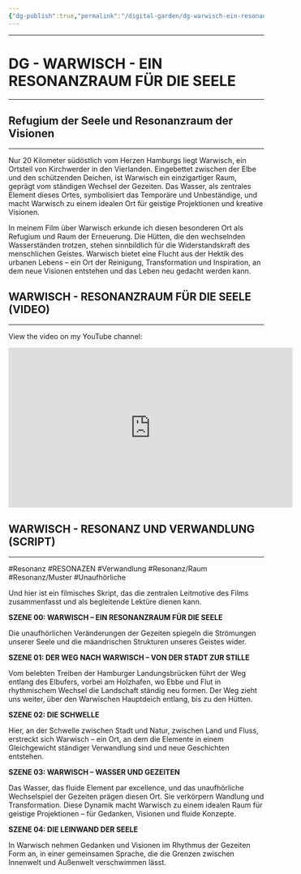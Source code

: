 ```yaml
---
{"dg-publish":true,"permalink":"/digital-garden/dg-warwisch-ein-resonanzraum-f-ue-r-die-seele/","title":"DG - WARWISCH - EIN RESONANZRAUM FÜR DIE SEELE","tags":["Warwisch","CINEMATICDRIFTS","CINEMATICDRIFTS/WARWISCH","RESONAZEN","Resonanz/Raum","visions","filmic/inspiration","DG2024AD","DG2024AD10"]}
---
```



----
# DG - WARWISCH - EIN RESONANZRAUM FÜR DIE SEELE
----

## Refugium der Seele und Resonanzraum der Visionen
---

Nur 20 Kilometer südöstlich vom Herzen Hamburgs liegt Warwisch, ein Ortsteil von Kirchwerder in den Vierlanden. Eingebettet zwischen der Elbe und den schützenden Deichen, ist Warwisch ein einzigartiger Raum, geprägt vom ständigen Wechsel der Gezeiten. Das Wasser, als zentrales Element dieses Ortes, symbolisiert das Temporäre und Unbeständige, und macht Warwisch zu einem idealen Ort für geistige Projektionen und kreative Visionen.

In meinem Film über Warwisch erkunde ich diesen besonderen Ort als Refugium und Raum der Erneuerung. Die Hütten, die den wechselnden Wasserständen trotzen, stehen sinnbildlich für die Widerstandskraft des menschlichen Geistes. Warwisch bietet eine Flucht aus der Hektik des urbanen Lebens – ein Ort der Reinigung, Transformation und Inspiration, an dem neue Visionen entstehen und das Leben neu gedacht werden kann.

## WARWISCH - RESONANZRAUM FÜR DIE SEELE (VIDEO)
---

View the video on my YouTube channel:

<iframe width="560" height="315" src="https://www.youtube.com/embed/eO3fg7WiRKA?si=tliSOWVcNVvsnPeW" title="YouTube video player" frameborder="0" allow="accelerometer; autoplay; clipboard-write; encrypted-media; gyroscope; picture-in-picture; web-share" referrerpolicy="strict-origin-when-cross-origin" allowfullscreen></iframe>

## WARWISCH - RESONANZ UND VERWANDLUNG  (SCRIPT)
---

#Resonanz #RESONAZEN #Verwandlung #Resonanz/Raum #Resonanz/Muster  #Unaufhörliche  

Und hier ist ein filmisches Skript, das die zentralen Leitmotive des Films zusammenfasst und als begleitende Lektüre dienen kann.

**SZENE 00: WARWISCH – EIN RESONANZRAUM FÜR DIE SEELE**

Die unaufhörlichen Veränderungen der Gezeiten spiegeln die Strömungen unserer Seele und die mäandrischen Strukturen unseres Geistes wider.


**SZENE 01: DER WEG NACH WARWISCH – VON DER STADT ZUR STILLE**

Vom belebten Treiben der Hamburger Landungsbrücken führt der Weg entlang des Elbufers, vorbei am Holzhafen, wo Ebbe und Flut in rhythmischem Wechsel die Landschaft ständig neu formen. Der Weg zieht uns weiter, über den Warwischen Hauptdeich entlang, bis zu den Hütten.


**SZENE 02: DIE SCHWELLE**

Hier, an der Schwelle zwischen Stadt und Natur, zwischen Land und Fluss, erstreckt sich Warwisch – ein Ort, an dem die Elemente in einem Gleichgewicht ständiger Verwandlung sind und neue Geschichten entstehen.

**SZENE 03: WARWISCH – WASSER UND GEZEITEN**

Das Wasser, das fluide Element par excellence, und das unaufhörliche Wechselspiel der Gezeiten prägen diesen Ort. Sie verkörpern Wandlung und Transformation. Diese Dynamik macht Warwisch zu einem idealen Raum für geistige Projektionen – für Gedanken, Visionen und fluide Konzepte.

**SZENE 04: DIE LEINWAND DER SEELE**

In Warwisch nehmen Gedanken und Visionen im Rhythmus der Gezeiten Form an, in einer gemeinsamen Sprache, die die Grenzen zwischen Innenwelt und Außenwelt verschwimmen lässt.


